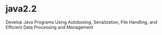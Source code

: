 # java2.2
Develop Java Programs Using Autoboxing, Serialization, File Handling, and Efficient Data Processing and Management

